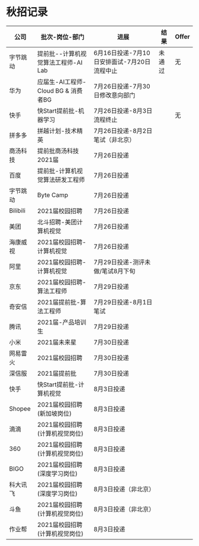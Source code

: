 # 秋招记录

| 公司     | 批次-岗位-部门                      | 进展                                        | 结果   | Offer |
| -------- | ----------------------------------- | ------------------------------------------- | ------ | ----- |
| 字节跳动 | 提前批--计算机视觉算法工程师-AI Lab | 6月16日投递-7月10日安排面试-7月20日流程中止 | 未通过 | 无    |
| 华为     | 应届生-AI工程师-Cloud BG & 消费者BG | 7月26日投递-7月30日修改意向部门              |        |       |
| 快手     | 快Start提前批-机器学习              | 7月26日投递-8月3日流程终止                  |        | 无      |
| 拼多多   | 拼越计划-技术精英                   | 7月26日投递-8月2日笔试（非北京）             |        |       |
| 商汤科技 | 提前批商汤科技2021届                | 7月26日投递                                 |        |       |
| 百度     | 提前批-计算机视觉算法研发工程师     | 7月26日投递                                 |        |       |
| 字节跳动 | Byte Camp                           | 7月26日投递                                 |        |       |
| Bilibili | 2021届校园招聘                      | 7月26日投递                                 |        |       |
| 美团     | 北斗招聘-美团计算机视觉             | 7月26日投递                                 |        |       |
| 海康威视 | 2021届校园招聘-计算机视觉            | 7月26日投递                                 |        |       |
| 阿里     | 2021届校园招聘-计算机视觉            | 7月29日投递-测评未做/笔试8月下旬              |        |       |
| 京东     | 2021届校园招聘-算法工程师            | 7月29日投递                                  |        |       |
| 奇安信   | 2021届提前批-算法工程师              | 7月29日投递-8月1日笔试                       |        |       |
| 腾讯     | 2021届-产品培训生                   | 7月29日投递                                  |        |       |
| 小米     | 2021届未来星                        | 7月30日投递                                  |        |       |
| 网易雷火 | 2021届校园招聘                      | 7月30日投递                                  |        |       | 
| 深信服   | 2021届提前批                        | 7月30日投递                                  |        |       |
| 快手     | 快Start提前批-计算机视觉             | 8月3日投递                                   |        |       |
| Shopee   | 2021届校园招聘(新加坡岗位)          | 8月3日投递                                    |        |       |
| 滴滴     | 2021届校园招聘(计算机视觉岗位)       | 8月3日投递                                    |        |       |
| 360      | 2021届校园招聘(计算机视觉岗位)       | 8月3日投递                                    |        |       |
| BIGO     | 2021届校园招聘(深度学习岗位)        | 8月3日投递                                    |        |       |
| 科大讯飞  | 2021届校园招聘(深度学习岗位)        | 8月3日投递（非北京）                           |        |       |
| 斗鱼     | 2021届校园招聘(计算机视觉岗位)       | 8月3日投递（非北京）                           |        |       |
| 作业帮    | 2021届校园招聘(计算机视觉岗位)       | 8月3日投递                                   |        |       |
